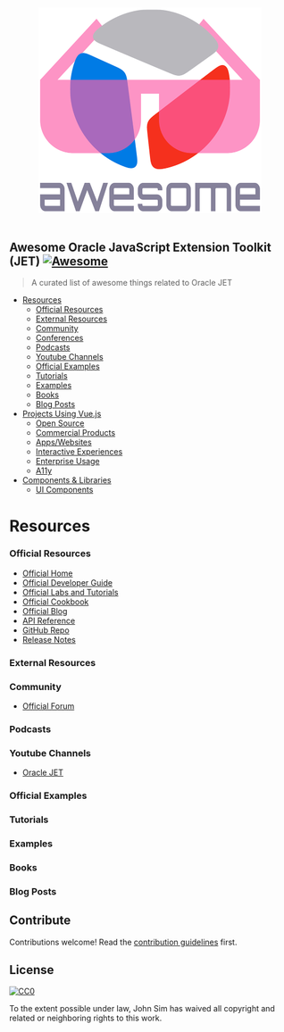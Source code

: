 <p align="center">
  <br>
  <img width="400" src="./resources/logo.png" alt="logo of JET-awesome repository">
  <br>
  <br>
</p>

## Awesome Oracle JavaScript Extension Toolkit (JET) [![Awesome](https://awesome.re/badge.svg)](https://awesome.re)

> A curated list of awesome things related to Oracle JET

- [Resources](#resources)
  - [Official Resources](#official-resources)
  - [External Resources](#external-resources)
  - [Community](#community)
  - [Conferences](#conferences)
  - [Podcasts](#podcasts)
  - [Youtube Channels](#youtube-channels)
  - [Official Examples](#official-examples)
  - [Tutorials](#tutorials)
  - [Examples](#examples)
  - [Books](#books)
  - [Blog Posts](#blog-posts)
- [Projects Using Vue.js](#projects-using-vuejs)
  - [Open Source](#open-source)
  - [Commercial Products](#commercial-products)
  - [Apps/Websites](#appswebsites)
  - [Interactive Experiences](#interactive-experiences)
  - [Enterprise Usage](#enterprise-usage)
  - [A11y](#a11y)
- [Components & Libraries](#components--libraries)
  - [UI Components](#ui-components)



# Resources


### Official Resources

- [Official Home](http://oraclejet.com)
- [Official Developer Guide](https://docs.oracle.com/en/middleware/developer-tools/jet/7.1/develop/index.html)
- [Official Labs and Tutorials](https://www.oracle.com/webfolder/technetwork/jet/globalExamples.html)
- [Official Cookbook](https://www.oracle.com/webfolder/technetwork/jet/globalGetStarted.html)
- [Official Blog](https://medium.com/tag/oracle-jet/latest)
- [API Reference](https://www.oracle.com/webfolder/technetwork/jet/globalSupport-API.html)
- [GitHub Repo](https://github.com/oracle/oraclejet)
- [Release Notes](https://www.oracle.com/webfolder/technetwork/jet/globalSupport-releaseNotes.html)

### External Resources

### Community
- [Official Forum](https://community.oracle.com/community/development_tools/oracle-jet)

### Podcasts

### Youtube Channels

 - [Oracle JET](https://www.youtube.com/channel/UCcPYy1QhTNyR6fPAGLEsSTw/videos)
 
### Official Examples

### Tutorials

### Examples

### Books

### Blog Posts


## Contribute

Contributions welcome! Read the [contribution guidelines](contributing.md) first.


## License

[![CC0](https://mirrors.creativecommons.org/presskit/buttons/88x31/svg/cc-zero.svg)](https://creativecommons.org/publicdomain/zero/1.0)

To the extent possible under law, John Sim has waived all copyright and
related or neighboring rights to this work.

